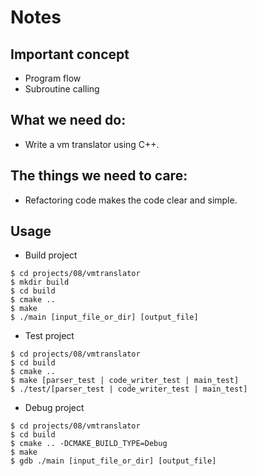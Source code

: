 # Notes

## Important concept
- Program flow
- Subroutine calling

## What we need do:
- Write a vm translator using C++.

## The things we need to care:
- Refactoring code makes the code clear and simple.


## Usage
- Build project

```shell
$ cd projects/08/vmtranslator
$ mkdir build
$ cd build
$ cmake ..
$ make 
$ ./main [input_file_or_dir] [output_file]
```

- Test project

```shell
$ cd projects/08/vmtranslator
$ cd build
$ cmake ..
$ make [parser_test | code_writer_test | main_test]
$ ./test/[parser_test | code_writer_test | main_test]
```

- Debug project

```shell
$ cd projects/08/vmtranslator
$ cd build
$ cmake .. -DCMAKE_BUILD_TYPE=Debug
$ make 
$ gdb ./main [input_file_or_dir] [output_file]
```